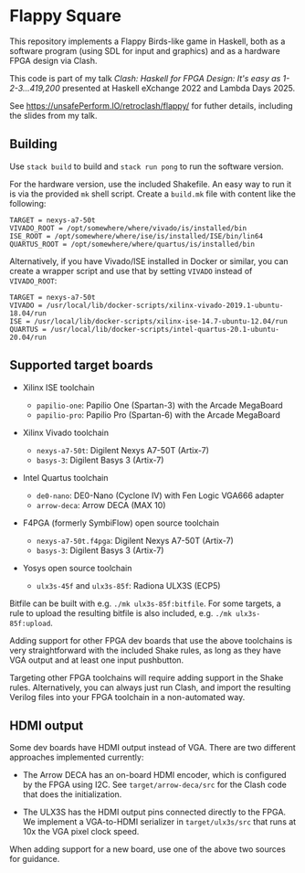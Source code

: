 # Flappy Square

This repository implements a Flappy Birds-like game in Haskell, both
as a software program (using SDL for input and graphics) and as a
hardware FPGA design via Clash.

This code is part of my talk *Clash: Haskell for FPGA Design: It's
easy as 1-2-3...419,200* presented at Haskell eXchange 2022 and Lambda
Days 2025.

See <https://unsafePerform.IO/retroclash/flappy/> for futher details,
including the slides from my talk.

## Building

Use `stack build` to build and `stack run pong` to run the software
version.

For the hardware version, use the included Shakefile. An easy way to
run it is via the provided `mk` shell script. Create a `build.mk` file
with content like the following:

    TARGET = nexys-a7-50t
    VIVADO_ROOT = /opt/somewhere/where/vivado/is/installed/bin
    ISE_ROOT = /opt/somewhere/where/ise/is/installed/ISE/bin/lin64
    QUARTUS_ROOT = /opt/somewhere/where/quartus/is/installed/bin
    
Alternatively, if you have Vivado/ISE installed in Docker or similar, you
can create a wrapper script and use that by setting `VIVADO` instead
of `VIVADO_ROOT`:

    TARGET = nexys-a7-50t
    VIVADO = /usr/local/lib/docker-scripts/xilinx-vivado-2019.1-ubuntu-18.04/run
    ISE = /usr/local/lib/docker-scripts/xilinx-ise-14.7-ubuntu-12.04/run
    QUARTUS = /usr/local/lib/docker-scripts/intel-quartus-20.1-ubuntu-20.04/run

## Supported target boards

* Xilinx ISE toolchain
  * `papilio-one`: Papilio One (Spartan-3) with the Arcade MegaBoard
  * `papilio-pro`: Papilio Pro (Spartan-6) with the Arcade MegaBoard

* Xilinx Vivado toolchain
  * `nexys-a7-50t`: Digilent Nexys A7-50T (Artix-7)
  * `basys-3`: Digilent Basys 3 (Artix-7)

* Intel Quartus toolchain
  * `de0-nano`: DE0-Nano (Cyclone IV) with Fen Logic VGA666 adapter
  * `arrow-deca`: Arrow DECA (MAX 10)

* F4PGA (formerly SymbiFlow) open source toolchain
  * `nexys-a7-50t.f4pga`: Digilent Nexys A7-50T (Artix-7)
  * `basys-3`: Digilent Basys 3 (Artix-7)

* Yosys open source toolchain
  * `ulx3s-45f` and `ulx3s-85f`: Radiona ULX3S (ECP5)

Bitfile can be built with e.g. `./mk ulx3s-85f:bitfile`. For some
targets, a rule to upload the resulting bitfile is also included,
e.g. `./mk ulx3s-85f:upload`.

Adding support for other FPGA dev boards that use the above toolchains
is very straightforward with the included Shake rules, as long as they
have VGA output and at least one input pushbutton.

Targeting other FPGA toolchains will require adding support in the
Shake rules. Alternatively, you can always just run Clash, and import
the resulting Verilog files into your FPGA toolchain in a
non-automated way.

## HDMI output

Some dev boards have HDMI output instead of VGA. There are two
different approaches implemented currently:

* The Arrow DECA has an on-board HDMI encoder, which is configured by
  the FPGA using I2C. See `target/arrow-deca/src` for the Clash
  code that does the initialization.
  
* The ULX3S has the HDMI output pins connected directly to the
  FPGA. We implement a VGA-to-HDMI serializer in `target/ulx3s/src`
  that runs at 10x the VGA pixel clock speed.

When adding support for a new board, use one of the above two sources
for guidance.
